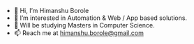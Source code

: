 - 👋  Hi, I’m Himanshu Borole
- 👀  I’m interested in Automation & Web / App based solutions.
- 🌱  Will be studying Masters in Computer Science.
- 📫  Reach me at himanshu.borole@gmail.com

<!---
hborole/hborole is a ✨ special ✨ repository because its `README.md` (this file) appears on your GitHub profile.
You can click the Preview link to take a look at your changes.
--->

